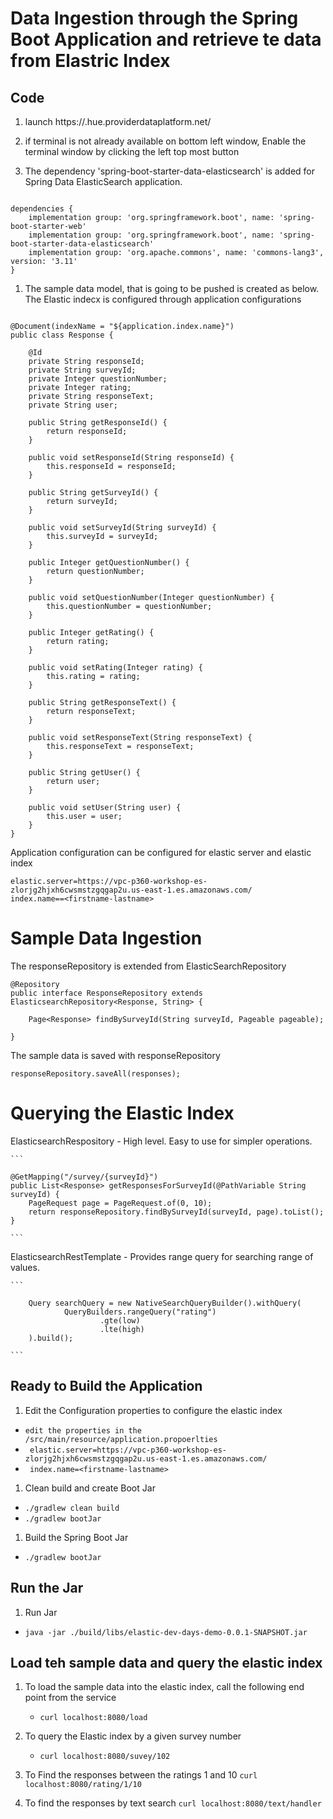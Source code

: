 # Data Ingestion through the Spring Boot Application and retrieve te data from Elastric Index


## Code

1. launch https://<firstname-lastname>.hue.providerdataplatform.net/

1. if terminal is not already available on bottom left window, Enable the terminal window by clicking the left top most button 

1. The dependency 'spring-boot-starter-data-elasticsearch' is added  for Spring Data ElasticSearch application.

```

dependencies {
	implementation group: 'org.springframework.boot', name: 'spring-boot-starter-web'
	implementation group: 'org.springframework.boot', name: 'spring-boot-starter-data-elasticsearch'
	implementation group: 'org.apache.commons', name: 'commons-lang3', version: '3.11'
}

```
1. The sample data model, that is going to be pushed is created as below. The Elastic indecx is configured through application configurations 

```

@Document(indexName = "${application.index.name}")
public class Response {

    @Id
    private String responseId;
    private String surveyId;
    private Integer questionNumber;
    private Integer rating;
    private String responseText;
    private String user;

    public String getResponseId() {
        return responseId;
    }

    public void setResponseId(String responseId) {
        this.responseId = responseId;
    }

    public String getSurveyId() {
        return surveyId;
    }

    public void setSurveyId(String surveyId) {
        this.surveyId = surveyId;
    }

    public Integer getQuestionNumber() {
        return questionNumber;
    }

    public void setQuestionNumber(Integer questionNumber) {
        this.questionNumber = questionNumber;
    }

    public Integer getRating() {
        return rating;
    }

    public void setRating(Integer rating) {
        this.rating = rating;
    }

    public String getResponseText() {
        return responseText;
    }

    public void setResponseText(String responseText) {
        this.responseText = responseText;
    }

    public String getUser() {
        return user;
    }

    public void setUser(String user) {
        this.user = user;
    }
}

```

Application configuration can be configured for elastic server and elastic index

```
elastic.server=https://vpc-p360-workshop-es-zlorjg2hjxh6cwsmstzgqgap2u.us-east-1.es.amazonaws.com/
index.name==<firstname-lastname>

```


# Sample Data Ingestion

The responseRepository is extended from ElasticSearchRepository 

```
@Repository
public interface ResponseRepository extends ElasticsearchRepository<Response, String> {

    Page<Response> findBySurveyId(String surveyId, Pageable pageable);

}

```

The sample data is saved with responseRepository
```
responseRepository.saveAll(responses);

```

# Querying the Elastic Index

ElasticsearchRespository - High level.  Easy to use for simpler operations.
    
    ```

    @GetMapping("/survey/{surveyId}")
    public List<Response> getResponsesForSurveyId(@PathVariable String surveyId) {
        PageRequest page = PageRequest.of(0, 10);
        return responseRepository.findBySurveyId(surveyId, page).toList();
    }
    
    ```
    
    
 ElasticsearchRestTemplate - Provides range query for searching range of values.

    ```

        Query searchQuery = new NativeSearchQueryBuilder().withQuery(
                QueryBuilders.rangeQuery("rating")
                        .gte(low)
                        .lte(high)
        ).build();
    
    ```
    


## Ready to Build the Application 

1. Edit the Configuration properties to configure the elastic index 
  -  `edit the properties in the  /src/main/resource/application.propoerlties`
  -  ` elastic.server=https://vpc-p360-workshop-es-zlorjg2hjxh6cwsmstzgqgap2u.us-east-1.es.amazonaws.com/`
  -  ` index.name=<firstname-lastname>`    
  
1. Clean build and create Boot Jar
  
  - `./gradlew clean build`
  - `./gradlew bootJar`
  
1. Build the Spring Boot Jar
  - `./gradlew bootJar`
  
## Run the Jar
  
1. Run Jar 
  - `java -jar ./build/libs/elastic-dev-days-demo-0.0.1-SNAPSHOT.jar `  
  
## Load teh sample data and query the elastic index  
  
1. To load the sample data into the elastic index, call the following end point from the service
   - `curl localhost:8080/load`

1. To query the Elastic index by a given survey number 
   - `curl localhost:8080/suvey/102`

1. To Find the responses between the ratings 1 and 10
    `curl localhost:8080/rating/1/10`

1. To find the responses by text search 
    `curl localhost:8080/text/handler`


  

  
  